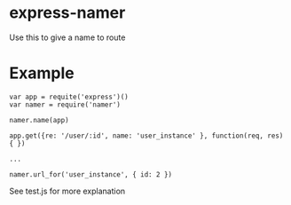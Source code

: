 express-namer
=============

Use this to give a name to route

Example
=======

```
var app = requite('express')()
var namer = require('namer')

namer.name(app)

app.get({re: '/user/:id', name: 'user_instance' }, function(req, res) { })

...

namer.url_for('user_instance', { id: 2 })
```
See test.js for more explanation
